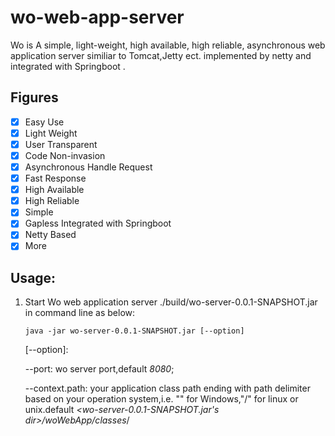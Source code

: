 # wo-web-app-server
Wo is A simple, light-weight, high available, high reliable, asynchronous web application server similiar to Tomcat,Jetty ect. implemented 
by netty and integrated with Springboot .

## Figures

- [x] Easy Use
- [x] Light Weight
- [x] User Transparent
- [x] Code Non-invasion
- [x] Asynchronous Handle Request
- [x] Fast Response
- [x] High Available
- [x] High Reliable
- [x] Simple
- [x] Gapless Integrated with Springboot
- [x] Netty Based
- [x] More

## Usage:

1. Start Wo web application server  ./build/wo-server-0.0.1-SNAPSHOT.jar in command line as below:

   ```shell
   java -jar wo-server-0.0.1-SNAPSHOT.jar [--option]
   ```

   [--option]:

   --port: wo server port,default *8080*;

   --context.path: your application class path ending with path delimiter based on your operation system,i.e. "\" for Windows,"/" for linux or unix.default *<wo-server-0.0.1-SNAPSHOT.jar's dir>/woWebApp/classes*/

   